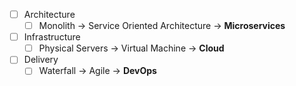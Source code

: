 - [ ] Architecture
	- [ ] Monolith -> Service Oriented Architecture -> **Microservices**
- [ ] Infrastructure
	- [ ] Physical Servers -> Virtual Machine -> **Cloud**
- [ ] Delivery
	- [ ] Waterfall -> Agile -> **DevOps**